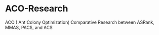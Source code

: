 # ACO-Research
ACO ( Ant Colony Optimization) Comparative Research between ASRank, MMAS, PACS, and ACS   
